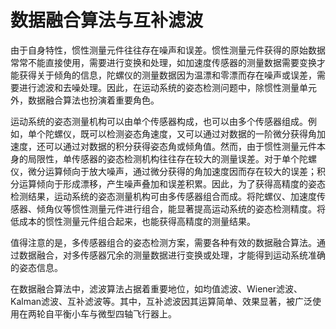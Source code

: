 # 数据融合算法与互补滤波

由于自身特性，惯性测量元件往往存在噪声和误差。惯性测量元件获得的原始数据常常不能直接使用，需要进行变换和处理，如加速度传感器的测量数据需要变换才能获得关于倾角的信息，陀螺仪的测量数据因为温漂和零漂而存在噪声或误差，需要进行滤波和去噪处理。因此，在运动系统的姿态检测问题中，除惯性测量单元外，数据融合算法也扮演着重要角色。

运动系统的姿态测量机构可以由单个传感器构成，也可以由多个传感器组成。例如，单个陀螺仪，既可以检测姿态角速度，又可以通过对数据的一阶微分获得角加速度，还可以通过对数据的积分获得姿态角或倾角值。然而，由于惯性测量元件本身的局限性，单传感器的姿态检测机构往往存在较大的测量误差。对于单个陀螺仪，微分运算倾向于放大噪声，通过微分获得的角加速度因而存在较大的误差；积分运算倾向于形成漂移，产生噪声叠加和误差积累。因此，为了获得高精度的姿态检测结果，运动系统的姿态测量机构可由多传感器组合而成。将陀螺仪、加速度传感器、倾角仪等惯性测量元件进行组合，能显著提高运动系统的姿态检测精度。将低成本的惯性测量元件组合起来，也能获得高精度的测量结果。

值得注意的是，多传感器组合的姿态检测方案，需要各种有效的数据融合算法。通过数据融合，对多传感器冗余的测量数据进行变换或处理，才能得到运动系统准确的姿态信息。

在数据融合算法中，滤波算法占据着重要地位，如均值滤波、Wiener滤波、Kalman滤波、互补滤波等。其中，互补滤波因其运算简单、效果显著，被广泛使用在两轮自平衡小车与微型四轴飞行器上。
